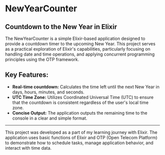 # NewYearCounter

## Countdown to the New Year in Elixir

The NewYearCounter is a simple Elixir-based application designed to provide a countdown timer to the upcoming New Year. This project serves as a practical exploration of Elixir's capabilities, particularly focusing on handling date and time operations, and applying concurrent programming principles using the OTP framework.

## Key Features:

- **Real-time countdown:** Calculates the time left until the next New Year in days, hours, minutes, and seconds.
- **UTC Time Zone:** Utilizes Coordinated Universal Time (UTC) to ensure that the countdown is consistent regardless of the user's local time zone.
- **Concise Output:** The application outputs the remaining time to the console in a clear and simple format.

---

This project was developed as a part of my learning journey with Elixir. The application uses basic functions of Elixir and OTP (Open Telecom Platform) to demonstrate how to schedule tasks, manage application behavior, and interact with time data.
